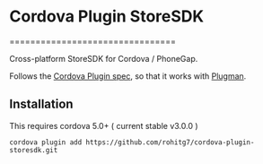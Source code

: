 # Cordova Plugin StoreSDK
================================

Cross-platform StoreSDK for Cordova / PhoneGap.

Follows the [Cordova Plugin spec](http://cordova.apache.org/docs/en/5.0.0/plugin_ref_spec.md), so that it works with [Plugman](https://github.com/apache/cordova-plugman).

## Installation
    
This requires cordova 5.0+ ( current stable v3.0.0 )

    cordova plugin add https://github.com/rohitg7/cordova-plugin-storesdk.git

